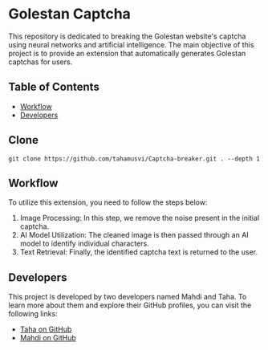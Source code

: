 

# Golestan Captcha

This repository is dedicated to breaking the Golestan website's captcha using neural networks and artificial intelligence. The main objective of this project is to provide an extension that automatically generates Golestan captchas for users.

## Table of Contents

- [Workflow](#workflow) 
- [Developers](#developers) 


## Clone

```
git clone https://github.com/tahamusvi/Captcha-breaker.git . --depth 1
```

## Workflow

To utilize this extension, you need to follow the steps below:

1. Image Processing: In this step, we remove the noise present in the initial captcha.
2. AI Model Utilization: The cleaned image is then passed through an AI model to identify individual characters.
3. Text Retrieval: Finally, the identified captcha text is returned to the user.

## Developers

This project is developed by two developers named Mahdi and Taha. To learn more about them and explore their GitHub profiles, you can visit the following links:

- [Taha on GitHub](https://github.com/TahaM8000)
- [Mahdi on GitHub](https://github.com/mahdimd1382)
